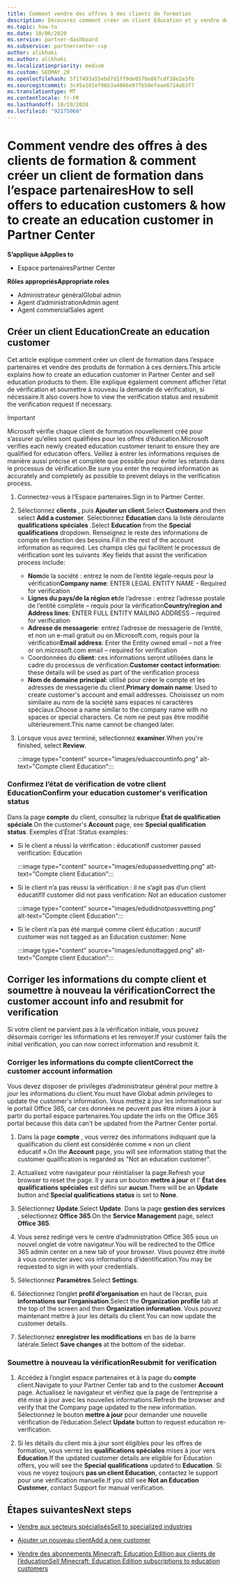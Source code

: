 ```yaml
---
title: Comment vendre des offres à des clients de formation
description: Découvrez comment créer un client Education et y vendre des offres dans l’espace partenaires. Comprend la confirmation de l’état de vérification pour votre client Education.
ms.topic: how-to
ms.date: 10/06/2020
ms.service: partner-dashboard
ms.subservice: partnercenter-csp
author: alikhaki
ms.author: alikhaki
ms.localizationpriority: medium
ms.custom: SEOMAY.20
ms.openlocfilehash: 5f17493a55ebd7d1ff9de0570e867cdf38e2e3fb
ms.sourcegitcommit: 3c45a181ef86b3a4866e97fb50efeae8714ab3f7
ms.translationtype: MT
ms.contentlocale: fr-FR
ms.lasthandoff: 10/19/2020
ms.locfileid: "92175068"
---
```

# <a name="how-to-sell-offers-to-education-customers--how-to-create-an-education-customer-in-partner-center"></a><span data-ttu-id="c324e-104">Comment vendre des offres à des clients de formation & comment créer un client de formation dans l’espace partenaires</span><span class="sxs-lookup"><span data-stu-id="c324e-104">How to sell offers to education customers & how to create an education customer in Partner Center</span></span>

<span data-ttu-id="c324e-105">**S’applique à**</span><span class="sxs-lookup"><span data-stu-id="c324e-105">**Applies to**</span></span>

- <span data-ttu-id="c324e-106">Espace partenaires</span><span class="sxs-lookup"><span data-stu-id="c324e-106">Partner Center</span></span>

<span data-ttu-id="c324e-107">**Rôles appropriés**</span><span class="sxs-lookup"><span data-stu-id="c324e-107">**Appropriate roles**</span></span>

- <span data-ttu-id="c324e-108">Administrateur général</span><span class="sxs-lookup"><span data-stu-id="c324e-108">Global admin</span></span>
- <span data-ttu-id="c324e-109">Agent d’administration</span><span class="sxs-lookup"><span data-stu-id="c324e-109">Admin agent</span></span>
- <span data-ttu-id="c324e-110">Agent commercial</span><span class="sxs-lookup"><span data-stu-id="c324e-110">Sales agent</span></span>

## <a name="create-an-education-customer"></a><span data-ttu-id="c324e-111">Créer un client Education</span><span class="sxs-lookup"><span data-stu-id="c324e-111">Create an education customer</span></span>

<span data-ttu-id="c324e-112">Cet article explique comment créer un client de formation dans l’espace partenaires et vendre des produits de formation à ces derniers.</span><span class="sxs-lookup"><span data-stu-id="c324e-112">This article explains how to create an education customer in Partner Center and sell education products to them.</span></span> <span data-ttu-id="c324e-113">Elle explique également comment afficher l’état de vérification et soumettre à nouveau la demande de vérification, si nécessaire.</span><span class="sxs-lookup"><span data-stu-id="c324e-113">It also covers how to view the verification status and resubmit the verification request if necessary.</span></span>

> [!IMPORTANT]
> <span data-ttu-id="c324e-114">Microsoft vérifie chaque client de formation nouvellement créé pour s’assurer qu’elles sont qualifiées pour les offres d’éducation.</span><span class="sxs-lookup"><span data-stu-id="c324e-114">Microsoft verifies each newly created education customer tenant to ensure they are qualified for education offers.</span></span>  <span data-ttu-id="c324e-115">Veillez à entrer les informations requises de manière aussi précise et complète que possible pour éviter les retards dans le processus de vérification.</span><span class="sxs-lookup"><span data-stu-id="c324e-115">Be sure you enter the required information as accurately and completely as possible to prevent delays in the verification process.</span></span>

1. <span data-ttu-id="c324e-116">Connectez-vous à l’Espace partenaires.</span><span class="sxs-lookup"><span data-stu-id="c324e-116">Sign in to Partner Center.</span></span>

2. <span data-ttu-id="c324e-117">Sélectionnez **clients** , puis **Ajouter un client**.</span><span class="sxs-lookup"><span data-stu-id="c324e-117">Select **Customers** and then select **Add a customer**.</span></span> <span data-ttu-id="c324e-118">Sélectionnez **Education** dans la liste déroulante **qualifications spéciales** .</span><span class="sxs-lookup"><span data-stu-id="c324e-118">Select **Education** from the **Special qualifications** dropdown.</span></span>  <span data-ttu-id="c324e-119">Renseignez le reste des informations de compte en fonction des besoins.</span><span class="sxs-lookup"><span data-stu-id="c324e-119">Fill in the rest of the account information as required.</span></span>  <span data-ttu-id="c324e-120">Les champs clés qui facilitent le processus de vérification sont les suivants :</span><span class="sxs-lookup"><span data-stu-id="c324e-120">Key fields that assist the verification process include:</span></span>

   - <span data-ttu-id="c324e-121">**Nom**de la société : entrez le nom de l’entité légale-requis pour la vérification</span><span class="sxs-lookup"><span data-stu-id="c324e-121">**Company name**: ENTER LEGAL ENTITY NAME - Required for verification</span></span>
   - <span data-ttu-id="c324e-122">**Lignes du pays/de la région et**de l’adresse : entrez l’adresse postale de l’entité complète – requis pour la vérification</span><span class="sxs-lookup"><span data-stu-id="c324e-122">**Country/region and Address lines**: ENTER FULL ENTITY MAILING ADDRESS – required for verification</span></span>
   - <span data-ttu-id="c324e-123">**Adresse de messagerie**: entrez l’adresse de messagerie de l’entité, et non un e-mail gratuit ou on.Microsoft.com, requis pour la vérification</span><span class="sxs-lookup"><span data-stu-id="c324e-123">**Email address**:  Enter the Entity owned email – not a free or on.microsoft.com email – required for verification</span></span>
   - <span data-ttu-id="c324e-124">Coordonnées du **client**: ces informations seront utilisées dans le cadre du processus de vérification.</span><span class="sxs-lookup"><span data-stu-id="c324e-124">**Customer contact information**: these details will be used as part of the verification process</span></span>
   - <span data-ttu-id="c324e-125">**Nom de domaine principal**: utilisé pour créer le compte et les adresses de messagerie du client.</span><span class="sxs-lookup"><span data-stu-id="c324e-125">**Primary domain name**:  Used to create customer's account and email addresses.</span></span>  <span data-ttu-id="c324e-126">Choisissez un nom similaire au nom de la société sans espaces ni caractères spéciaux.</span><span class="sxs-lookup"><span data-stu-id="c324e-126">Choose a name similar to the company name with no spaces or special characters.</span></span>  <span data-ttu-id="c324e-127">Ce nom ne peut pas être modifié ultérieurement.</span><span class="sxs-lookup"><span data-stu-id="c324e-127">This name cannot be changed later.</span></span>

3. <span data-ttu-id="c324e-128">Lorsque vous avez terminé, sélectionnez **examiner**.</span><span class="sxs-lookup"><span data-stu-id="c324e-128">When you're finished, select **Review**.</span></span>

   :::image type="content" source="images/eduaccountinfo.png" alt-text="Compte client Education":::

### <a name="confirm-your-education-customers-verification-status"></a><span data-ttu-id="c324e-130">Confirmez l’état de vérification de votre client Education</span><span class="sxs-lookup"><span data-stu-id="c324e-130">Confirm your education customer's verification status</span></span>

<span data-ttu-id="c324e-131">Dans la page **compte** du client, consultez la rubrique **État de qualification spéciale**.</span><span class="sxs-lookup"><span data-stu-id="c324e-131">On the customer's **Account** page, see **Special qualification status**.</span></span>
<span data-ttu-id="c324e-132">Exemples d’État :</span><span class="sxs-lookup"><span data-stu-id="c324e-132">Status examples:</span></span>

- <span data-ttu-id="c324e-133">Si le client a réussi la vérification : éducation</span><span class="sxs-lookup"><span data-stu-id="c324e-133">If customer passed verification:  Education</span></span>

   :::image type="content" source="images/edupassedvetting.png" alt-text="Compte client Education":::

- <span data-ttu-id="c324e-135">Si le client n’a pas réussi la vérification : il ne s’agit pas d’un client éducatif</span><span class="sxs-lookup"><span data-stu-id="c324e-135">If customer did not pass verification:  Not an education customer</span></span>

   :::image type="content" source="images/edudidnotpassvetting.png" alt-text="Compte client Education":::

- <span data-ttu-id="c324e-137">Si le client n’a pas été marqué comme client éducation : aucun</span><span class="sxs-lookup"><span data-stu-id="c324e-137">If customer was not tagged as an Education customer:  None</span></span>

   :::image type="content" source="images/edunottagged.png" alt-text="Compte client Education":::

## <a name="correct-the-customer-account-info-and-resubmit-for-verification"></a><span data-ttu-id="c324e-139">Corriger les informations du compte client et soumettre à nouveau la vérification</span><span class="sxs-lookup"><span data-stu-id="c324e-139">Correct the customer account info and resubmit for verification</span></span>

<span data-ttu-id="c324e-140">Si votre client ne parvient pas à la vérification initiale, vous pouvez désormais corriger les informations et les renvoyer.</span><span class="sxs-lookup"><span data-stu-id="c324e-140">If your customer fails the initial verification, you can now correct information and resubmit it.</span></span>

### <a name="correct-the-customer-account-information"></a><span data-ttu-id="c324e-141">Corriger les informations du compte client</span><span class="sxs-lookup"><span data-stu-id="c324e-141">Correct the customer account information</span></span>

<span data-ttu-id="c324e-142">Vous devez disposer de privilèges d’administrateur général pour mettre à jour les informations du client.</span><span class="sxs-lookup"><span data-stu-id="c324e-142">You must have Global admin privileges to update the customer's information.</span></span> <span data-ttu-id="c324e-143">Vous mettez à jour les informations sur le portail Office 365, car ces données ne peuvent pas être mises à jour à partir du portail espace partenaires.</span><span class="sxs-lookup"><span data-stu-id="c324e-143">You update the info on the Office 365 portal because this data can't be updated from the Partner Center portal.</span></span>

1. <span data-ttu-id="c324e-144">Dans la page **compte** , vous verrez des informations indiquant que la qualification du client est considérée comme « non un client éducatif ».</span><span class="sxs-lookup"><span data-stu-id="c324e-144">On the **Account** page, you will see information stating that the customer qualification is regarded as "Not an education customer".</span></span>

2. <span data-ttu-id="c324e-145">Actualisez votre navigateur pour réinitialiser la page.</span><span class="sxs-lookup"><span data-stu-id="c324e-145">Refresh your browser to reset the page.</span></span> <span data-ttu-id="c324e-146">Il y aura un bouton **mettre à jour** et l' **État des qualifications spéciales** est défini sur **aucun**.</span><span class="sxs-lookup"><span data-stu-id="c324e-146">There will be an **Update** button and **Special qualifications status** is set to **None**.</span></span>

3. <span data-ttu-id="c324e-147">Sélectionnez **Update**.</span><span class="sxs-lookup"><span data-stu-id="c324e-147">Select **Update**.</span></span> <span data-ttu-id="c324e-148">Dans la page **gestion des services** , sélectionnez **Office 365**.</span><span class="sxs-lookup"><span data-stu-id="c324e-148">On the **Service Management** page, select **Office 365**.</span></span>

4. <span data-ttu-id="c324e-149">Vous serez redirigé vers le centre d’administration Office 365 sous un nouvel onglet de votre navigateur.</span><span class="sxs-lookup"><span data-stu-id="c324e-149">You will be redirected to the Office 365 admin center on a new tab of your browser.</span></span> <span data-ttu-id="c324e-150">Vous pouvez être invité à vous connecter avec vos informations d’identification.</span><span class="sxs-lookup"><span data-stu-id="c324e-150">You may be requested to sign in with your credentials.</span></span>

5. <span data-ttu-id="c324e-151">Sélectionnez **Paramètres**.</span><span class="sxs-lookup"><span data-stu-id="c324e-151">Select **Settings**.</span></span>

6. <span data-ttu-id="c324e-152">Sélectionnez l’onglet **profil d’organisation** en haut de l’écran, puis **informations sur l’organisation**.</span><span class="sxs-lookup"><span data-stu-id="c324e-152">Select the **Organization profile** tab at the top of the screen and then **Organization information**.</span></span> <span data-ttu-id="c324e-153">Vous pouvez maintenant mettre à jour les détails du client.</span><span class="sxs-lookup"><span data-stu-id="c324e-153">You can now update the customer details.</span></span>

7. <span data-ttu-id="c324e-154">Sélectionnez **enregistrer les modifications** en bas de la barre latérale.</span><span class="sxs-lookup"><span data-stu-id="c324e-154">Select **Save changes** at the bottom of the sidebar.</span></span>  

### <a name="resubmit-for-verification"></a><span data-ttu-id="c324e-155">Soumettre à nouveau la vérification</span><span class="sxs-lookup"><span data-stu-id="c324e-155">Resubmit for verification</span></span>

1. <span data-ttu-id="c324e-156">Accédez à l’onglet espace partenaires et à la page du **compte** client.</span><span class="sxs-lookup"><span data-stu-id="c324e-156">Navigate to your Partner Center tab and to the customer **Account** page.</span></span> <span data-ttu-id="c324e-157">Actualisez le navigateur et vérifiez que la page de l’entreprise a été mise à jour avec les nouvelles informations.</span><span class="sxs-lookup"><span data-stu-id="c324e-157">Refresh the browser and verify that the Company page updated to the new information.</span></span> <span data-ttu-id="c324e-158">Sélectionnez le bouton **mettre à jour** pour demander une nouvelle vérification de l’éducation.</span><span class="sxs-lookup"><span data-stu-id="c324e-158">Select **Update** button to request education re-verification.</span></span>

2. <span data-ttu-id="c324e-159">Si les détails du client mis à jour sont éligibles pour les offres de formation, vous verrez les **qualifications spéciales** mises à jour vers **Education**.</span><span class="sxs-lookup"><span data-stu-id="c324e-159">If the updated customer details are eligible for Education offers, you will see the **Special qualifications** updated to **Education**.</span></span> <span data-ttu-id="c324e-160">Si vous ne voyez toujours **pas un client Education**, contactez le support pour une vérification manuelle.</span><span class="sxs-lookup"><span data-stu-id="c324e-160">If you still see **Not an Education Customer**, contact Support for manual verification.</span></span>

## <a name="next-steps"></a><span data-ttu-id="c324e-161">Étapes suivantes</span><span class="sxs-lookup"><span data-stu-id="c324e-161">Next steps</span></span>

- [<span data-ttu-id="c324e-162">Vendre aux secteurs spécialisés</span><span class="sxs-lookup"><span data-stu-id="c324e-162">Sell to specialized industries</span></span>](get-special-pricing-for-offers.md)

- [<span data-ttu-id="c324e-163">Ajouter un nouveau client</span><span class="sxs-lookup"><span data-stu-id="c324e-163">Add a new customer</span></span>](add-a-new-customer.md)

- [<span data-ttu-id="c324e-164">Vendre des abonnements Minecraft: Education Edition aux clients de l’éducation</span><span class="sxs-lookup"><span data-stu-id="c324e-164">Sell Minecraft: Education Edition subscriptions to education customers</span></span>](minecraft-subscriptions.md)
